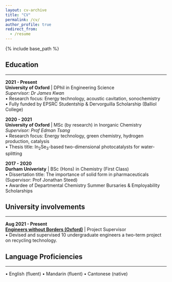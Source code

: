 ```yaml
---
layout: cv-archive
title: "CV"
permalink: /cv/
author_profile: true
redirect_from:
  - /resume
---
```


<style>
a.uline {text-decoration:underline;}
</style>

{% include base_path %}

<!-- <a href="../files/cv.pdf" class="uline">Click here for a full pdf copy of my CV</a> -->

## Education
---
**2021 - Present**<br>
**University of Oxford** | DPhil in Engineering Science <br>
*Supervisor: Dr James Kwan* <br>
• Research focus: Energy technology, acoustic cavitation, sonochemistry<br>
•	Fully funded by EPSRC Studentship & Dervorguilla Scholarship (Balliol College)<br>

**2020 - 2021**<br>
**University of Oxford** | MSc (by research) in Inorganic Chemistry<br>
*Supervisor: Prof Edman Tsang* <br>
• Research focus: Energy technology, green chemistry, hydrogen production, catalysis<br>
• Thesis title: In<sub>2</sub>Se<sub>3</sub>-based two-dimensional photocatalysts for water-splitting

**2017 - 2020**<br>
**Durham Univeristy** | BSc (Hons) in Chemistry (First Class)<br>
•	Dissertation title: The importance of solid form in pharmaceuticals (Supervisor: Prof Jonathan Steed)<br>
•	Awardee of Departmental Chemistry Summer Bursaries & Employability Scholarships

<!-- 

## Industry experiences
---

**2020 - 2021** <br>
**gini** | In-house Machine Learning Consultant <br>
•	Developed predictive model behind [*ginipredict*](https://www.gini.co/), a forecasting tool built for decision-makers who aren't data scientists.

**2019 - Present** <br>
**Catalyst AI** | Machine Learning Consultant <br>
•	(AgriTech) Developed a crop growth forecasting and irrigation scheduling model for an AgriTech software company. <br>
•	(Fashion Retail) Developed a markdown price optimisation model for seasonal sales for a fashion retail company.<br>

**2017 - Present** <br>
**Cambridge Spark** | Content Developer & Teaching Fellow <br>
•	Designed machine learning projects (e.g SnP500 time series analysis, Kickstarter product success rate model etc.) for [*KATE*](https://cambridgespark.com/kate/), a proprietary AI-powered learning and assessment platform for upskilling in Data Science. <br>
•	Organised bootcamps for the Applied Data Science course where I taught modules on time series, Explainable AI and recommender systems. <br>

-->

## University involvements
---

**Aug 2021 - Present** <br>
**[Engineers without Borders (Oxford)](https://www.ewbox.org/)** | Project Supervisor <br>
•	Devised and supervised 10 undergraduate engineers a two-term project on recycling technology.<br>

<!-- 

## Research
---

• **S. L. Chau**, S. Bouabid, and D. Sejdinovic, Deconditional Downscaling with Gaussian Processes, in Advances in Neural Information Processing Systems (NeurIPS), 2021.

• **S. L. Chau**, J.-F. Ton , J. Gonzalez, Y. W. Teh, and D. Sejdinovic, BayesIMP: Uncertainty Quantification for Causal Data Fusion, in Advances in Neural Information Processing Systems (NeurIPS), 2021.

• Pu, X., **Chau, S. L**., Dong, X., & Sejdinovic, D. (2021). Kernel-Based Graph Learning From Smooth Signals: A Functional Viewpoint. IEEE Transactions on Signal and Information Processing over Networks, 7, 192-207

•**Chau, Siu Lun**, Javier González, and Dino Sejdinovic. "Learning Inconsistent Preferences with Kernel Methods." arXiv preprint arXiv:2006.03847 (2020).

•**Chau, Siu Lun**, Mihai Cucuringu, and Dino Sejdinovic. "Spectral Ranking with Covariates." arXiv preprint arXiv:2005.04035 (2020) <br>

-->

## Language Proficiencies
---
• English (fluent)    • Mandarin (fluent)    • Cantonese (native)
